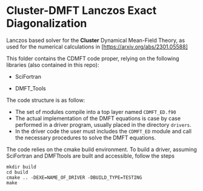 # Cluster-DMFT Lanczos Exact Diagonalization

Lanczos based solver for the **Cluster** Dynamical Mean-Field Theory, as used for the numerical calculations in [https://arxiv.org/abs/2301.05588]

This folder contains the CDMFT code proper, relying on the following libraries (also contained in this repo):  

* SciFortran 

* DMFT_Tools

The code structure is as follow:  

* The set of modules compile into a top layer named `CDMFT_ED.f90`  
* The actual implementation of the DMFT equations is case by case performed in a driver program, usually placed in the directory `drivers`. 
* In the driver code the user must includes the `CDMFT_ED` module and call the necessary procedures to solve the DMFT equations.

The code relies on the cmake build environment. To build a driver, assuming SciFortran and DMFTtools are built and accessible, follow the steps

```
mkdir build
cd build
cmake .. -DEXE=NAME_OF_DRIVER -DBUILD_TYPE=TESTING
make
```
